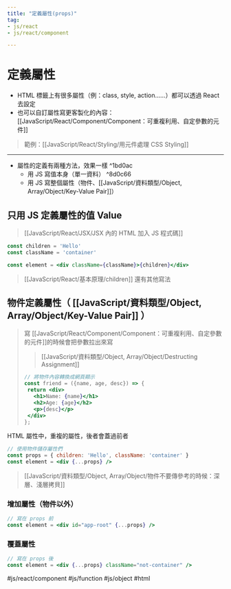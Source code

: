 ```yaml
---
title: "定義屬性(props)"
tag: 
- js/react
- js/react/component 

---
```

# 定義屬性
- HTML 標籤上有很多屬性（例：class, style, action......）都可以透過 React 去設定
- 也可以自訂屬性寫更客製化的內容：[[JavaScript/React/Component/Component：可重複利用、自定參數的元件]]
>範例：[[JavaScript/React/Styling/用元件處理 CSS Styling]]

---

- 屬性的定義有兩種方法，效果一樣 ^1bd0ac
	- 用 JS 寫值本身（單一資料） ^8d0c66
	- 用 JS 寫整個屬性（物件、[[JavaScript/資料類型/Object, Array/Object/Key-Value Pair]]）

## 只用 JS 定義屬性的值 Value

>[[JavaScript/React/JSX/JSX 內的 HTML 加入 JS 程式碼]]

```jsx
const children = 'Hello'
const className = 'container'

const element = <div className={className}>{children}</div>
```
>[[JavaScript/React/基本原理/children]] 還有其他寫法

## 物件定義屬性（ [[JavaScript/資料類型/Object, Array/Object/Key-Value Pair]] ）
>寫 [[JavaScript/React/Component/Component：可重複利用、自定參數的元件]]的時候會把參數拉出來寫
>>[[JavaScript/資料類型/Object, Array/Object/Destructing Assignment]]
>```jsx
>// 將物件內容轉換成網頁顯示
>const friend = ({name, age, desc}) => {
>  return <div>
>    <h1>Name: {name}</h1>
>    <h2>Age: {age}</h2>
>    <p>{desc}</p>
>  </div>
>};
>```
>

HTML 屬性中，重複的屬性，後者會蓋過前者
```jsx
// 使用物件儲存屬性們
const props = { children: 'Hello', className: 'container' }
const element = <div {...props} />
```
>[[JavaScript/資料類型/Object, Array/Object/物件不要傳參考的時候：深層、淺層拷貝]]

### 增加屬性（物件以外）
```jsx
// 寫在 props 前
const element = <div id="app-root" {...props} />
```
### 覆蓋屬性
```jsx
// 寫在 props 後
const element = <div {...props} className="not-container" />
```


#js/react/component #js/function #js/object #html